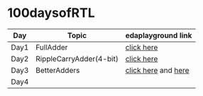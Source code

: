 # 100daysofRTL
 
| Day | Topic | edaplayground link|
| ------------- | ------------- | ------------- |
| Day1  | FullAdder | [click here](https://www.edaplayground.com/x/QRRM) |
| Day2  | RippleCarryAdder(4-bit)  | [click here](https://www.edaplayground.com/x/ffLR) |
| Day3  | BetterAdders  | [click here](https://www.edaplayground.com/x/G49G) and [here](https://www.edaplayground.com/x/F98M) |
| Day4  | |
                   

